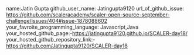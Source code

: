 name:Jatin Gupta
github_user_name: Jatingupta9120
url_of_github_issue: https://github.com/scaleracademy/scaler-open-source-september-challenge/issues/404#issue-1878088602
your_favroite_programming_language: Javascript,Java
your_hosted_github_page:-https://jatingupta9120.github.io/SCALER-day18/
your_hosted_github_repository_link:-https://github.com/Jatingupta9120/SCALER-day18